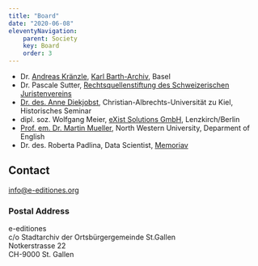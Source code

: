```yaml
---
title: "Board"
date: "2020-06-08"
eleventyNavigation:
    parent: Society
    key: Board
    order: 3
---
```


- Dr. [Andreas Kränzle](https://k-r.ch), [Karl Barth-Archiv](https://karlbarth.unibas.ch/de/), Basel
- Dr. Pascale Sutter, [Rechtsquellenstiftung des Schweizerischen Juristenvereins](https://www.ssrq-sds-fds.ch/home/)
- [Dr. des. Anne Diekjobst](https://www.histsem.uni-kiel.de/de/das-institut-1/abteilungen/professur-fuer-geschichte-des-spaeten-mittelalters-sowie-wirtschafts-und-sozialgeschichte/team/anne-diekjobst), Christian-Albrechts-Universität zu Kiel, Historisches Seminar
- dipl. soz. Wolfgang Meier, [eXist Solutions GmbH](http://existsolutions.com/index.html), Lenzkirch/Berlin
- [Prof. em. Dr. Martin Mueller](https://english.northwestern.edu/people/faculty/emeritus/martin-mueller.html), North Western University, Deparment of English
- Dr. des. Roberta Padlina, Data Scientist, [Memoriav](https://www.memoriav.ch/)

## Contact

[info@e-editiones.org](mailto:info@e-editiones.org)

### Postal Address

e-editiones<br>
c/o Stadtarchiv der Ortsbürgergemeinde St.Gallen<br>
Notkerstrasse 22<br>
CH-9000 St. Gallen
